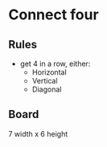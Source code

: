 # Connect four

## Rules
- get 4 in a row, either:
    - Horizontal
    - Vertical
    - Diagonal

## Board
7 width x 6 height

